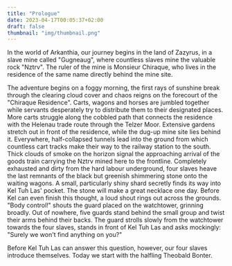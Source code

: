 ```yaml
---
title: "Prologue"
date: 2023-04-17T00:05:37+02:00
draft: false
thumbnail: "img/thumbnail.png"
---
```


In the world of Arkanthia, our journey begins in the land of Zazyrus, in a slave mine called "Gugneaug", where countless slaves mine the valuable rock "Nztrv". The ruler of the mine is Monsieur Chiraque, who lives in the residence of the same name directly behind the mine site.

The adventure begins on a foggy morning, the first rays of sunshine break through the clearing cloud cover and chaos reigns on the forecourt of the "Chiraque Residence". Carts, wagons and horses are jumbled together while servants desperately try to distribute them to their designated places. More carts struggle along the cobbled path that connects the residence with the Helenau trade route through the Telzer Moor. Extensive gardens stretch out in front of the residence, while the dug-up mine site lies behind it. Everywhere, half-collapsed tunnels lead into the ground from which countless cart tracks make their way to the railway station to the south. Thick clouds of smoke on the horizon signal the approaching arrival of the goods train carrying the Nztrv mined here to the frontline. Completely exhausted and dirty from the hard labour underground, four slaves heave the last remnants of the black but greenish shimmering stone onto the waiting wagons. A small, particularly shiny shard secretly finds its way into Kel Tuh Las' pocket. The stone will make a great necklace one day. Before Kel can even finish this thought, a loud shout rings out across the grounds. "Body control!" shouts the guard placed on the watchtower, grinning broadly. Out of nowhere, five guards stand behind the small group and twist their arms behind their backs. The guard strolls slowly from the watchtower towards the four slaves, stands in front of Kel Tuh Las and asks mockingly: "Surely we won't find anything on you?"

Before Kel Tuh Las can answer this question, however, our four slaves introduce themselves. Today we start with the halfling Theobald Bonter.
